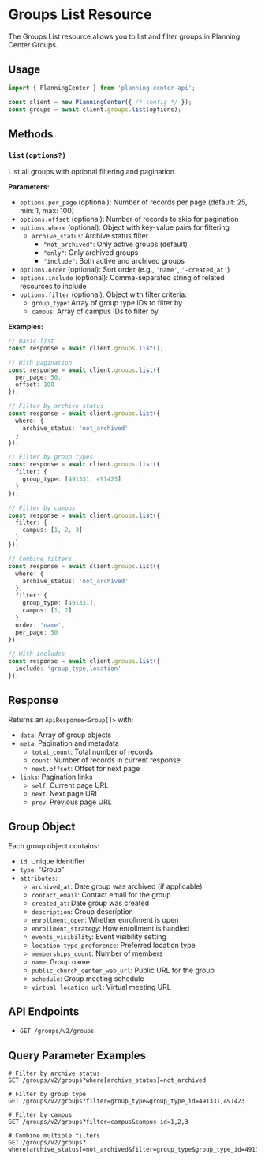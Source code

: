 # Groups List Resource

The Groups List resource allows you to list and filter groups in Planning Center Groups.

## Usage

```typescript
import { PlanningCenter } from 'planning-center-api';

const client = new PlanningCenter({ /* config */ });
const groups = await client.groups.list(options);
```

## Methods

### `list(options?)`

List all groups with optional filtering and pagination.

**Parameters:**
- `options.per_page` (optional): Number of records per page (default: 25, min: 1, max: 100)
- `options.offset` (optional): Number of records to skip for pagination
- `options.where` (optional): Object with key-value pairs for filtering
  - `archive_status`: Archive status filter
    - `"not_archived"`: Only active groups (default)
    - `"only"`: Only archived groups
    - `"include"`: Both active and archived groups
- `options.order` (optional): Sort order (e.g., `'name'`, `'-created_at'`)
- `options.include` (optional): Comma-separated string of related resources to include
- `options.filter` (optional): Object with filter criteria:
  - `group_type`: Array of group type IDs to filter by
  - `campus`: Array of campus IDs to filter by

**Examples:**

```typescript
// Basic list
const response = await client.groups.list();

// With pagination
const response = await client.groups.list({
  per_page: 50,
  offset: 100
});

// Filter by archive status
const response = await client.groups.list({
  where: {
    archive_status: 'not_archived'
  }
});

// Filter by group types
const response = await client.groups.list({
  filter: {
    group_type: [491331, 491423]
  }
});

// Filter by campus
const response = await client.groups.list({
  filter: {
    campus: [1, 2, 3]
  }
});

// Combine filters
const response = await client.groups.list({
  where: {
    archive_status: 'not_archived'
  },
  filter: {
    group_type: [491331],
    campus: [1, 2]
  },
  order: 'name',
  per_page: 50
});

// With includes
const response = await client.groups.list({
  include: 'group_type,location'
});
```

## Response

Returns an `ApiResponse<Group[]>` with:
- `data`: Array of group objects
- `meta`: Pagination and metadata
  - `total_count`: Total number of records
  - `count`: Number of records in current response
  - `next.offset`: Offset for next page
- `links`: Pagination links
  - `self`: Current page URL
  - `next`: Next page URL
  - `prev`: Previous page URL

## Group Object

Each group object contains:
- `id`: Unique identifier
- `type`: "Group"
- `attributes`:
  - `archived_at`: Date group was archived (if applicable)
  - `contact_email`: Contact email for the group
  - `created_at`: Date group was created
  - `description`: Group description
  - `enrollment_open`: Whether enrollment is open
  - `enrollment_strategy`: How enrollment is handled
  - `events_visibility`: Event visibility setting
  - `location_type_preference`: Preferred location type
  - `memberships_count`: Number of members
  - `name`: Group name
  - `public_church_center_web_url`: Public URL for the group
  - `schedule`: Group meeting schedule
  - `virtual_location_url`: Virtual meeting URL

## API Endpoints

- `GET /groups/v2/groups`

## Query Parameter Examples

```
# Filter by archive status
GET /groups/v2/groups?where[archive_status]=not_archived

# Filter by group type
GET /groups/v2/groups?filter=group_type&group_type_id=491331,491423

# Filter by campus
GET /groups/v2/groups?filter=campus&campus_id=1,2,3

# Combine multiple filters
GET /groups/v2/groups?where[archive_status]=not_archived&filter=group_type&group_type_id=491331&filter=campus&campus_id=1,2
```
